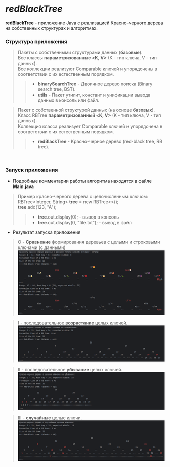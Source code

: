 # *redBlackTree*

**redBlackTree** - приложение Java с реализацией Красно-черного дерева на собственных структурах и алгоритмах.<br>

### Структура приложения

> Пакеты с собственными структурами данных (**базовые**).<br/>
> Все классы **параметризованные <K, V>** (K - тип ключа, V - тип данных).<br/>
> Все коллекции реализуют Comparable ключей и упорядочены в соответствии с их естественным порядком.<br/>
>> - **binarySearchTree** - Двоичное дерево поиска (Binary search tree, BST).<br/>
>> - **utils** - Пакет утилит, констант и унификации вывода данных в консоль или файл.<br/>

> Пакет с собственной структурой данных (на основе **базовых**).<br/>
> Класс RBTree **параметризованный <K, V>** (K - тип ключа, V - тип данных).<br/>
> Коллекция класса реализует Comparable ключей и упорядочена в соответствии с их естественным порядком.<br/>
>> - **redBlackTree** - Красно-черное дерево (red-black tree, RB tree).<br/>
<br>

### Запуск приложения

- Подробные комментарии работы алгоритма находятся в файле **Main.java**<br/>

> Пример красно-черного дерева с целочисленным ключом:<br/>
RBTree<Integer, String> **tree** = new RBTree<>();<br/>
**tree**.add(123, "A");
>> - **tree**.out.display(0); - вывод в консоль
>> - **tree**.out.display(0, "file.txt"); - вывод в файл<br/>

- Результат запуска приложения
> O - **Сравнение** формирования деревьев с целыми и строковыми ключами (с данными)<br/>
![Random keys](./img/Compare_trees.png)

> I - последовательное **возрастание** целых ключей.<br/>
![Increasing keys](./img/Increasing_keys.png)

> II - последовательное **убывание** целых ключей.<br/>
![Decreasing keys](./img/Decreasing_keys.png)

> III - **случайные** целые ключи.<br/>
![Random keys](./img/Random_keys.png)
<br>
